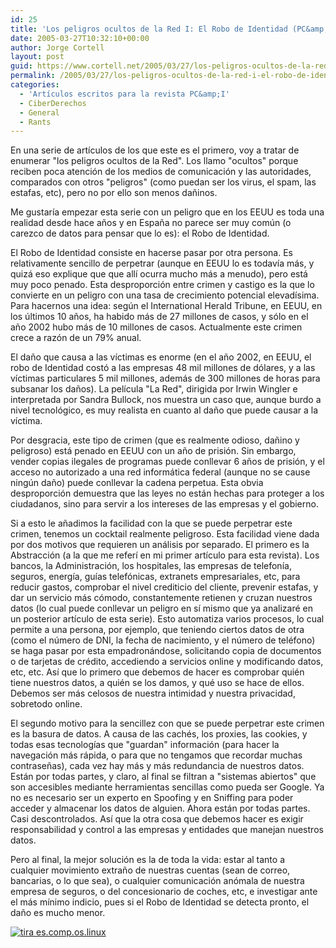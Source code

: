 ```yaml
---
id: 25
title: 'Los peligros ocultos de la Red I: El Robo de Identidad (PC&amp;I 28)'
date: 2005-03-27T10:32:10+00:00
author: Jorge Cortell
layout: post
guid: https://www.cortell.net/2005/03/27/los-peligros-ocultos-de-la-red-i-el-robo-de-identidad-pci-28/
permalink: /2005/03/27/los-peligros-ocultos-de-la-red-i-el-robo-de-identidad-pci-28/
categories:
  - 'Artí­culos escritos para la revista PC&amp;I'
  - CiberDerechos
  - General
  - Rants
---
```

En una serie de artí­culos de los que este es el primero, voy a tratar de enumerar "los peligros ocultos de la Red". Los llamo "ocultos" porque reciben poca atención de los medios de comunicación y las autoridades, comparados con otros "peligros" (como puedan ser los virus, el spam, las estafas, etc), pero no por ello son menos dañinos.

Me gustarí­a empezar esta serie con un peligro que en los EEUU es toda una realidad desde hace años y en España no parece ser muy común (o carezco de datos para pensar que lo es): el Robo de Identidad.

El Robo de Identidad consiste en hacerse pasar por otra persona. Es relativamente sencillo de perpetrar (aunque en EEUU lo es todaví­a más, y quizá eso explique que que allí­ ocurra mucho más a menudo), pero está muy poco penado. Esta desproporción entre crimen y castigo es la que lo convierte en un peligro con una tasa de crecimiento potencial elevadí­sima. Para hacernos una idea: según el International Herald Tribune, en EEUU, en los últimos 10 años, ha habido más de 27 millones de casos, y sólo en el año 2002 hubo más de 10 millones de casos. Actualmente este crimen crece a razón de un 79% anual.

El daño que causa a las ví­ctimas es enorme (en el año 2002, en EEUU, el robo de Identidad costó a las empresas 48 mil millones de dólares, y a las ví­ctimas particulares 5 mil millones, además de 300 millones de horas para subsanar los daños). La pelí­cula "La Red", dirigida por Irwin Wingler e interpretada por Sandra Bullock, nos muestra un caso que, aunque burdo a nivel tecnológico, es muy realista en cuanto al daño que puede causar a la ví­ctima.

Por desgracia, este tipo de crimen (que es realmente odioso, dañino y peligroso) está penado en EEUU con un año de prisión. Sin embargo, vender copias ilegales de programas puede conllevar 6 años de prisión, y el acceso no autorizado a una red informática federal (aunque no se cause ningún daño) puede conllevar la cadena perpetua. Esta obvia desproporción demuestra que las leyes no están hechas para proteger a los ciudadanos, sino para servir a los intereses de las empresas y el gobierno.

Si a esto le añadimos la facilidad con la que se puede perpetrar este crimen, tenemos un cocktail realmente peligroso. Esta facilidad viene dada por dos motivos que requieren un análisis por separado. El primero es la Abstracción (a la que me referí­ en mi primer artí­culo para esta revista). Los bancos, la Administración, los hospitales, las empresas de telefoní­a, seguros, energí­a, guí­as telefónicas, extranets empresariales, etc, para reducir gastos, comprobar el nivel crediticio del cliente, prevenir estafas, y dar un servicio más cómodo, constantemente retienen y cruzan nuestros datos (lo cual puede conllevar un peligro en sí­ mismo que ya analizaré en un posterior artí­culo de esta serie). Esto automatiza varios procesos, lo cual permite a una persona, por ejemplo, que teniendo ciertos datos de otra (como el número de DNI, la fecha de nacimiento, y el número de teléfono) se haga pasar por esta empadronándose, solicitando copia de documentos o de tarjetas de crédito, accediendo a servicios online y modificando datos, etc, etc. Así­ que lo primero que debemos de hacer es comprobar quién tiene nuestros datos, a quién se los damos, y qué uso se hace de ellos. Debemos ser más celosos de nuestra intimidad y nuestra privacidad, sobretodo online.

El segundo motivo para la sencillez con que se puede perpetrar este crimen es la basura de datos. A causa de las cachés, los proxies, las cookies, y todas esas tecnologí­as que "guardan" información (para hacer la navegación más rápida, o para que no tengamos que recordar muchas contraseñas), cada vez hay más y más redundancia de nuestros datos. Están por todas partes, y claro, al final se filtran a "sistemas abiertos" que son accesibles mediante herramientas sencillas como pueda ser Google. Ya no es necesario ser un experto en Spoofing y en Sniffing para poder acceder y almacenar los datos de alguien. Ahora están por todas partes. Casi descontrolados. Así­ que la otra cosa que debemos hacer es exigir responsabilidad y control a las empresas y entidades que manejan nuestros datos.

Pero al final, la mejor solución es la de toda la vida: estar al tanto a cualquier movimiento extraño de nuestras cuentas (sean de correo, bancarias, o lo que sea), o cualquier comunicación anómala de nuestra empresa de seguros, o del concesionario de coches, etc, e investigar ante el más mí­nimo indicio, pues si el Robo de Identidad se detecta pronto, el daño es mucho menor.

[<img src="https://tira.escomposlinux.org/ecol-203.png" alt="tira es.comp.os.linux" border="0" />](https://tira.escomposlinux.org/ecol-203.png)